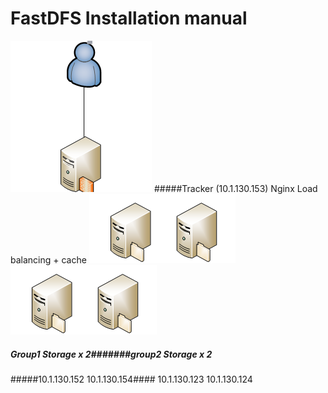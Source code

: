 #                       FastDFS Installation manual

![](https://github.com/lixwlixw/fastdfs-install/blob/master/pic1.png)
#####Tracker (10.1.130.153) Nginx Load balancing + cache
![](https://github.com/lixwlixw/fastdfs-install/blob/master/pic2.png) ![](https://github.com/lixwlixw/fastdfs-install/blob/master/pic2.png)
##### Group1 Storage x 2#######group2 Storage x 2 
#####10.1.130.152 10.1.130.154####  10.1.130.123 10.1.130.124
